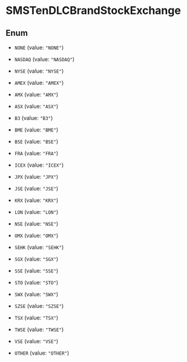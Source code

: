 

# SMSTenDLCBrandStockExchange

## Enum


* `NONE` (value: `"NONE"`)

* `NASDAQ` (value: `"NASDAQ"`)

* `NYSE` (value: `"NYSE"`)

* `AMEX` (value: `"AMEX"`)

* `AMX` (value: `"AMX"`)

* `ASX` (value: `"ASX"`)

* `B3` (value: `"B3"`)

* `BME` (value: `"BME"`)

* `BSE` (value: `"BSE"`)

* `FRA` (value: `"FRA"`)

* `ICEX` (value: `"ICEX"`)

* `JPX` (value: `"JPX"`)

* `JSE` (value: `"JSE"`)

* `KRX` (value: `"KRX"`)

* `LON` (value: `"LON"`)

* `NSE` (value: `"NSE"`)

* `OMX` (value: `"OMX"`)

* `SEHK` (value: `"SEHK"`)

* `SGX` (value: `"SGX"`)

* `SSE` (value: `"SSE"`)

* `STO` (value: `"STO"`)

* `SWX` (value: `"SWX"`)

* `SZSE` (value: `"SZSE"`)

* `TSX` (value: `"TSX"`)

* `TWSE` (value: `"TWSE"`)

* `VSE` (value: `"VSE"`)

* `OTHER` (value: `"OTHER"`)



